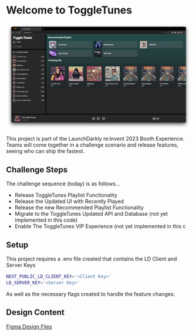 # Welcome to ToggleTunes

![ToggleTunes](/public/images/ToggleTunes.png)

This project is part of the LaunchDarkly re:Invent 2023 Booth Experience. Teams will come together in a challenge scenario and release features, seeing who can ship the fastest. 

## Challenge Steps 

The challenge sequence (today) is as follows...

* Release ToggleTunes Playlist Functionality 
* Release the Updated UI with Recently Played 
* Release the new Recommended Playlist Functionality
* Migrate to the ToggleTunes Updated API and Database (not yet implemented in this code)
* Enable The ToggleTunes VIP Experience (not yet implemented in this c

## Setup

This project requires a .env file created that contains the LD Client and Server Keys

```bash
NEXT_PUBLIC_LD_CLIENT_KEY='<Client Key>'
LD_SERVER_KEY='<Server Key>'
```

As well as the necessary flags created to handle the feature changes.

## Design Content

[Figma Design Files](https://www.figma.com/file/TfGsBSAlsHV937ARFN3BCO/AWS-2023?node-id=1052%3A3320&mode=dev)